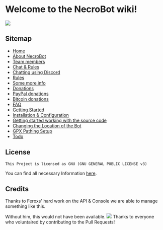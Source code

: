 # Welcome to the NecroBot wiki!
![](http://i.imgur.com/NwUlZC3.png)
## Sitemap
* [Home](https://github.com/NecronomiconCoding/NecroBot/wiki)
* [About NecroBot](https://github.com/NecronomiconCoding/NecroBot/wiki/About-necrobot)
 * [Team members](https://github.com/NecronomiconCoding/NecroBot/wiki/About-necrobot#team-members)
* [Chat & Rules](https://github.com/NecronomiconCoding/NecroBot/wiki/Chat-&-Rules)
 * [Chatting using Discord](https://github.com/NecronomiconCoding/NecroBot/wiki/Chat-&-Rules#chatting-using-discord)
 * [Rules](https://github.com/NecronomiconCoding/NecroBot/wiki/Chat-&-Rules#chatting-using-discord)
 * [Some more info](https://github.com/NecronomiconCoding/NecroBot/wiki/Chat-&-Rules#some-more-info)
* [Donations](https://github.com/NecronomiconCoding/NecroBot/wiki/Donations)
 * [PayPal donations](https://github.com/NecronomiconCoding/NecroBot/wiki/Donations)
 * [Bitcoin donations](https://github.com/NecronomiconCoding/NecroBot/wiki/Donations)
* [FAQ](https://github.com/NecronomiconCoding/NecroBot/wiki/FAQ)
* [Getting Started](https://github.com/NecronomiconCoding/NecroBot/wiki/Getting-Started#getting-started)
 * [Installation & Configuration](https://github.com/NecronomiconCoding/NecroBot/wiki/Getting-Started#installation--configuration)
 * [Getting started working with the source code](https://github.com/NecronomiconCoding/NecroBot/wiki/Getting-Started#working-with-the-source-code)
 * [Changing the Location of the Bot](https://github.com/NecronomiconCoding/NecroBot/wiki/Getting-Started#changing-the-location-of-the-bot)
 * [GPX Pathing Setup](https://github.com/NecronomiconCoding/NecroBot/wiki/Getting-Started#gpx-pathing-setup)
* [Todo](https://github.com/NecronomiconCoding/NecroBot/wiki/Todo)

## License
    This Project is licensed as GNU (GNU GENERAL PUBLIC LICENSE v3) 

You can find all necessary Information [here](https://github.com/NecronomiconCoding/Pokemon-Go-Bot/blob/master/LICENSE.md).

## Credits
Thanks to Feroxs' hard work on the API & Console we are able to manage something like this.

Without him, this would not have been available.
![](http://i.imgur.com/JJkzE0p.png) Thanks to everyone who voluntaired by contributing to the Pull Requests!